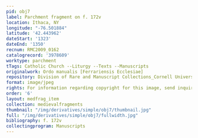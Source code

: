 ```yaml
---
pid: obj7
label: Parchment fragment on f. 172v
location: Ithaca, NY
longitude: "-76.501884"
latitude: '42.443962'
dateStart: '1323'
dateEnd: '1350'
recnum: RMC2009_0162
catalogrecord: '3978609'
worktype: parchment
tTags: Catholic Church --Liturgy --Texts --Manuscripts
originalwork: Ordo manualis [Ferrariensis Ecclesiae]
repository: Division of Rare and Manuscript Collections_Cornell University Library
format: image/jpeg
rights: For information regarding copyright for this image, send inquiries to rarerepro@cornell.edu
order: '6'
layout: medfrag_item
collection: medievalfragments
thumbnail: "/img/derivatives/simple/obj7/thumbnail.jpg"
full: "/img/derivatives/simple/obj7/fullwidth.jpg"
bibliography: f. 172v
collectingprogram: Manuscripts
---
```

